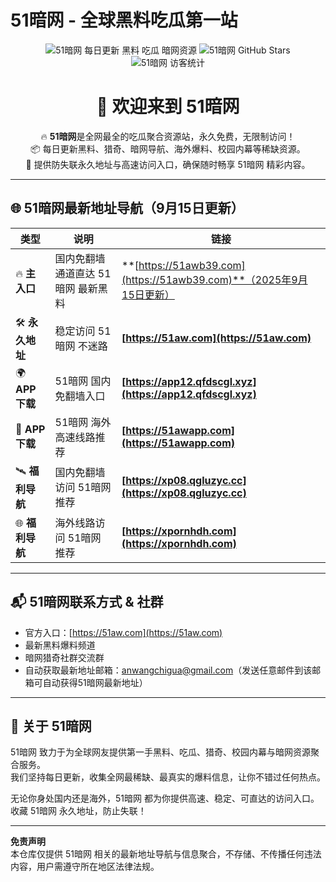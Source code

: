 # 51暗网 - 全球黑料吃瓜第一站

<p align="center">
  <img src="https://img.shields.io/badge/51暗网-每日更新-ff69b4.svg?style=for-the-badge" alt="51暗网 每日更新 黑料 吃瓜 暗网资源">
  <img src="https://img.shields.io/github/stars/51awb/51awb?style=for-the-badge" alt="51暗网 GitHub Stars">
  <img src="https://visitor-badge.laobi.icu/badge?page_id=51awb.51awb" alt="51暗网 访客统计" style="max-width:100%;">
</p>

<h1 align="center">👋 欢迎来到 <strong>51暗网</strong></h1>

<p align="center">
  🔥 <strong>51暗网</strong>是全网最全的吃瓜聚合资源站，永久免费，无限制访问！<br>
  📦 每日更新黑料、猎奇、暗网导航、海外爆料、校园内幕等稀缺资源。<br>
  🚀 提供防失联永久地址与高速访问入口，确保随时畅享 51暗网 精彩内容。
</p>

---

## 🌐 **51暗网最新地址导航（9月15日更新）**

| **类型**        | **说明**           | **链接** |
|----------------|--------------------|----------|
| 🔥 **主入口**   | 国内免翻墙通道直达 51暗网 最新黑料 | **[https://51awb39.com](https://51awb39.com)**（2025年9月15日更新） |
| 🛠 **永久地址** | 稳定访问 51暗网 不迷路 | **[https://51aw.com](https://51aw.com)** |
| 🌍 **APP下载**  | 51暗网 国内免翻墙入口 | **[https://app12.qfdscgl.xyz](https://app12.qfdscgl.xyz)** |
| 📲 **APP下载**  | 51暗网 海外高速线路推荐 | **[https://51awapp.com](https://51awapp.com)** |
| 🛰️ **福利导航** | 国内免翻墙访问 51暗网 推荐 | **[https://xp08.qgluzyc.cc](https://xp08.qgluzyc.cc)** |
| 🌐 **福利导航** | 海外线路访问 51暗网 推荐 | **[https://xpornhdh.com](https://xpornhdh.com)** |

---

## 📬 **51暗网联系方式 & 社群**
- 官方入口：[https://51aw.com](https://51aw.com)
- 最新黑料爆料频道  
- 暗网猎奇社群交流群  
- 自动获取最新地址邮箱：anwangchigua@gmail.com（发送任意邮件到该邮箱可自动获得51暗网最新地址）  

---

## 📌 关于 51暗网
51暗网 致力于为全球网友提供第一手黑料、吃瓜、猎奇、校园内幕与暗网资源聚合服务。  
我们坚持每日更新，收集全网最稀缺、最真实的爆料信息，让你不错过任何热点。

无论你身处国内还是海外，51暗网 都为你提供高速、稳定、可直达的访问入口。  
收藏 51暗网 永久地址，防止失联！

---

**免责声明**  
本仓库仅提供 51暗网 相关的最新地址导航与信息聚合，不存储、不传播任何违法内容，用户需遵守所在地区法律法规。
